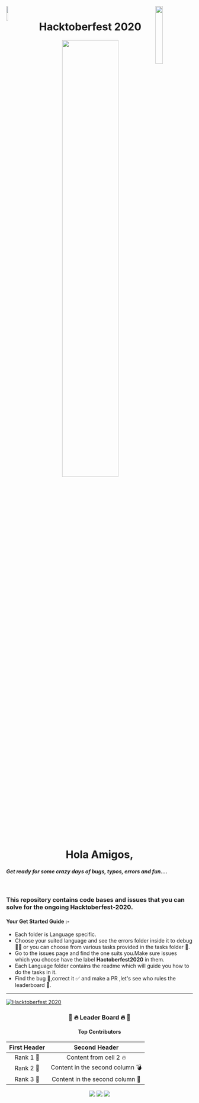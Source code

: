 <img src='https://github.githubassets.com/images/modules/logos_page/GitHub-Mark.png' width='10%' align='left'>
<img src='https://repsi.bvcoend.ac.in/wp-content/themes/confrence/images/b3.png' width='20%' align='right'>
<h1 align="center"> Hacktoberfest 2020 </h1>
<p align='center'><img src='https://hacktoberfest.digitalocean.com/assets/HF-full-logo-b05d5eb32b3f3ecc9b2240526104cf4da3187b8b61963dd9042fdc2536e4a76c.svg' width='55%'>

<p align='center'><h1 align='center'>Hola Amigos,<h4 style='font-style:italic'>
Get ready for some crazy days of bugs, typos, errors and fun.... </h4> </h1></p>
 <br>

### This repository contains code bases and issues that you can solve for the ongoing Hacktoberfest-2020.

#### Your Get Started Guide :-

<ul>
<li>Each folder is Language specific. </li>
<li>Choose your suited language and see the errors folder inside it to debug 👩‍💻 or you can choose from various tasks provided in the tasks folder 🎯.</li>
<li>Go to the issues page and find the one suits you.Make sure issues which you choose have the label
<strong>Hactoberfest2020</strong> in them.</li>
<li>Each Language folder contains the readme which will guide you how to do the tasks in it.</li>
<li>Find the bug 🐞,correct it ✅ and make a PR ,let's see who rules the leaderboard 🥇.</li>
</ul>
<hr>

[![Hacktoberfest 2020](https://img.shields.io/github/hacktoberfest/2020/BVP-ISTE/Hacktoberfest2020?label=hacktoberfest%202020)](https://github.com/BVP-ISTE/Hacktoberfest2020/issues?q=is%3Aopen+is%3Aissue+label%3Ahacktoberfest)

<div>
<h3 align="center">🥇 🔥 Leader Board 🔥 🥇</h3>

<h4 align='center'>Top Contributors </h4>





| First Header | Second Header                   |
| :--------------------------------: | :------------------------------------------: |
| Rank 1 🥇    | Content from cell 2 🔥          |
| Rank 2 🥈    | Content in the second column 💣 |
| Rank 3 🥉    | Content in the second column 🌠 |


<p align="center">
    <a href="https://github.com/BVP-ISTE/Hacktoberfest2020/graphs/contributors" alt="Contributors">
        <img src="https://img.shields.io/github/contributors/BVP-ISTE/Hacktoberfest2020" /></a>
    <a href="https://github.com/BVP-ISTE/Hacktoberfest2020/pulse" alt="Activity">
        <img src="https://img.shields.io/github/commit-activity/m/BVP-ISTE/Hacktoberfest2020" /></a>
<a href="https://github.com/BVP-ISTE/Hacktoberfest2020/issues?q=is%3Aissue+is%3Aopen+label%3A%22good+first+issue%22">

<img src="https://img.shields.io/github/issues/BVP-ISTE/Hacktoberfest2020/good%20first%20issue">

</a>

</p>
